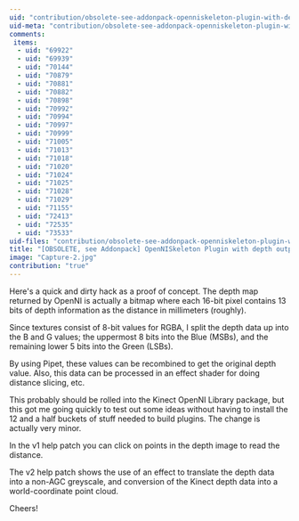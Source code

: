 ```yaml
---
uid: "contribution/obsolete-see-addonpack-openniskeleton-plugin-with-depth-output"
uid-meta: "contribution/obsolete-see-addonpack-openniskeleton-plugin-with-depth-output-meta"
comments: 
 items: 
  - uid: "69922"
  - uid: "69939"
  - uid: "70144"
  - uid: "70879"
  - uid: "70881"
  - uid: "70882"
  - uid: "70898"
  - uid: "70992"
  - uid: "70994"
  - uid: "70997"
  - uid: "70999"
  - uid: "71005"
  - uid: "71013"
  - uid: "71018"
  - uid: "71020"
  - uid: "71024"
  - uid: "71025"
  - uid: "71028"
  - uid: "71029"
  - uid: "71155"
  - uid: "72413"
  - uid: "72535"
  - uid: "73533"
uid-files: "contribution/obsolete-see-addonpack-openniskeleton-plugin-with-depth-output-files"
title: "[OBSOLETE, see Addonpack] OpenNISkeleton Plugin with depth output"
image: "Capture-2.jpg"
contribution: "true"
---
```


Here's a quick and dirty hack as a proof of concept.  The depth map returned by OpenNI is actually a bitmap where each 16-bit pixel contains 13 bits of depth information as the distance in millimeters (roughly).

Since textures consist of 8-bit values for RGBA, I split the depth data up into the B and G values; the uppermost 8 bits into the Blue (MSBs), and the remaining lower 5 bits into the Green (LSBs).

By using Pipet, these values can be recombined to get the original depth value.  Also, this data can be processed in an effect shader for doing distance slicing, etc.

This probably should be rolled into the Kinect OpenNI Library package, but this got me going quickly to test out some ideas without having to install the 12 and a half buckets of stuff needed to build plugins.  The change is actually very minor.

In the v1 help patch you can click on points in the depth image to read the distance.

The v2 help patch shows the use of an effect to translate the depth data into a non-AGC greyscale, and conversion of the Kinect depth data into a world-coordinate point cloud.

Cheers!
